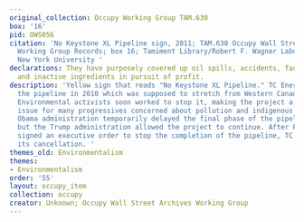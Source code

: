 ```yaml
---
original_collection: Occupy Working Group TAM.630
box: '16'
pid: OWS056
citation: 'No Keystone XL Pipeline sign, 2011; TAM.630 Occupy Wall Street Archives
  Working Group Records; box 16; Tamiment Library/Robert F. Wagner Labor Archives,
  New York University '
declarations: They have purposely covered up oil spills, accidents, faulty bookkeeping,
  and inactive ingredients in pursuit of profit.
description: 'Yellow sign that reads "No Keystone XL Pipeline." TC Energy commisoned
  the pipeline in 2010 which was supposed to stretch from Western Canada to Texas.
  Environmental activists soon worked to stop it, making the project a mainstream
  issue for many progressives concerned about pollution and indigenous rights. The
  Obama administration temporarily delayed the final phase of the pipeline in 2015,
  but the Trump administration allowed the project to continue. After President Biden
  signed an executive order to stop the completion of the pipeline, TC Energy announced
  its cancellation. '
themes_old: Environmentalism
themes:
- Environmentalism
order: '55'
layout: occupy_item
collection: occupy
creator: Unknown; Occupy Wall Street Archives Working Group
---
```

